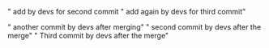 " add by devs for second commit
" add again by devs for third commit"


" another commit by devs after merging"
" second commit by devs after the merge"
" Third commit by devs after the merge"

